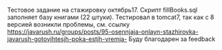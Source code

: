 Тестовое задание на стажировку октябрь17. 
Скрипт fillBooks.sql заполняет базу книгами (22 штуки).
Тестировал в tomcat7, так как с 8 версией возникли проблемы, см. ссылку https://javarush.ru/groups/posts/95-osennjaja-onlayn-stazhirovka-javarush-gotovjhtesjh-poka-estjh-vremja-
Буду благодарен за feedback